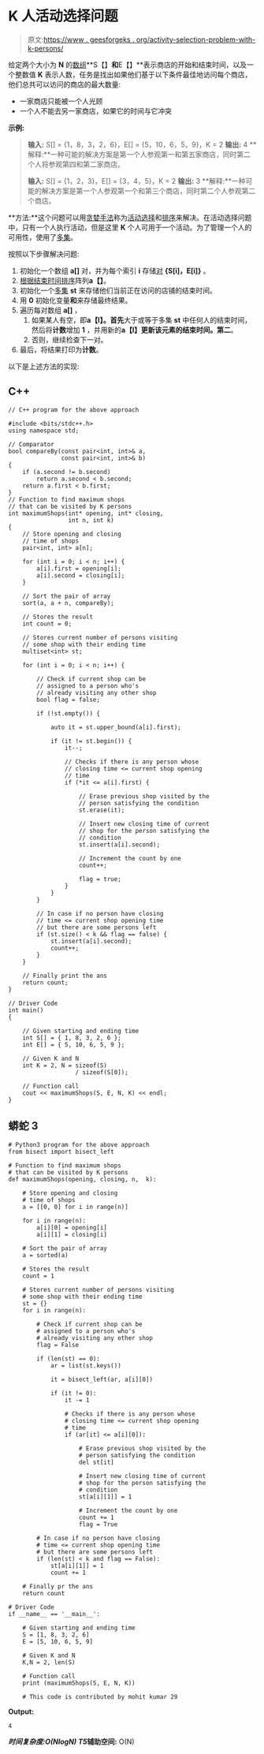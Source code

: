 # K 人活动选择问题

> 原文:[https://www . geesforgeks . org/activity-selection-problem-with-k-persons/](https://www.geeksforgeeks.org/activity-selection-problem-with-k-persons/)

给定两个大小为 **N** 的[数组](https://www.geeksforgeeks.org/array-data-structure/)**S【】**和**E【】**表示商店的开始和结束时间，以及一个整数值 **K** 表示人数，任务是找出如果他们基于以下条件最佳地访问每个商店，他们总共可以访问的商店的最大数量:

*   一家商店只能被一个人光顾
*   一个人不能去另一家商店，如果它的时间与它冲突

**示例:**

> **输入:** S[] = {1，8，3，2，6}，E[] = {5，10，6，5，9}，K = 2
> **输出:** 4
> **解释:**一种可能的解决方案是第一个人参观第一和第五家商店，同时第二个人将参观第四和第二家商店。
> 
> **输入:** S[] = {1，2，3}，E[] = {3，4，5}，K = 2
> **输出:** 3
> **解释:**一种可能的解决方案是第一个人参观第一个和第三个商店，同时第二个人参观第二个商店。

**方法:**这个问题可以用[贪婪手法](https://www.geeksforgeeks.org/greedy-algorithms/)称为[活动选择](https://www.geeksforgeeks.org/activity-selection-problem-greedy-algo-1/)和[排序](https://www.geeksforgeeks.org/sorting-algorithms/)来解决。在活动选择问题中，只有一个人执行活动，但是这里 **K** 个人可用于一个活动。为了管理一个人的可用性，使用了[多集](https://www.geeksforgeeks.org/multiset-in-cpp-stl/)。

按照以下步骤解决问题:

1.  初始化一个数组 **a[]** 对，并为每个索引 **i** 存储[对](https://www.geeksforgeeks.org/pair-in-cpp-stl/) **{S[i]，E[i]}** 。
2.  [根据结束时间排序](https://www.geeksforgeeks.org/sorting-array-according-another-array-using-pair-stl/)阵列**a【】**。
3.  初始化一个[多集](https://www.geeksforgeeks.org/multiset-in-cpp-stl/) **st** 来存储他们当前正在访问的店铺的结束时间。
4.  用 **0** 初始化变量**和**来存储最终结果。
5.  遍历每对数组 **a[]** ，
    1.  如果某人有空，即**a【I】。首先**大于或等于多集 **st** 中任何人的结束时间，然后将**计数**增加 **1** ，并用新的**a【I】更新该元素的结束时间。第二**。
    2.  否则，继续检查下一对。
6.  最后，将结果打印为**计数**。

以下是上述方法的实现:

## C++

```
// C++ program for the above approach

#include <bits/stdc++.h>
using namespace std;

// Comparator
bool compareBy(const pair<int, int>& a,
               const pair<int, int>& b)
{
    if (a.second != b.second)
        return a.second < b.second;
    return a.first < b.first;
}
// Function to find maximum shops
// that can be visited by K persons
int maximumShops(int* opening, int* closing,
                 int n, int k)
{
    // Store opening and closing
    // time of shops
    pair<int, int> a[n];

    for (int i = 0; i < n; i++) {
        a[i].first = opening[i];
        a[i].second = closing[i];
    }

    // Sort the pair of array
    sort(a, a + n, compareBy);

    // Stores the result
    int count = 0;

    // Stores current number of persons visiting
    // some shop with their ending time
    multiset<int> st;

    for (int i = 0; i < n; i++) {

        // Check if current shop can be
        // assigned to a person who's
        // already visiting any other shop
        bool flag = false;

        if (!st.empty()) {

            auto it = st.upper_bound(a[i].first);

            if (it != st.begin()) {
                it--;

                // Checks if there is any person whose
                // closing time <= current shop opening
                // time
                if (*it <= a[i].first) {

                    // Erase previous shop visited by the
                    // person satisfying the condition
                    st.erase(it);

                    // Insert new closing time of current
                    // shop for the person satisfying ṭhe
                    // condition
                    st.insert(a[i].second);

                    // Increment the count by one
                    count++;

                    flag = true;
                }
            }
        }

        // In case if no person have closing
        // time <= current shop opening time
        // but there are some persons left
        if (st.size() < k && flag == false) {
            st.insert(a[i].second);
            count++;
        }
    }

    // Finally print the ans
    return count;
}

// Driver Code
int main()
{

    // Given starting and ending time
    int S[] = { 1, 8, 3, 2, 6 };
    int E[] = { 5, 10, 6, 5, 9 };

    // Given K and N
    int K = 2, N = sizeof(S)
                   / sizeof(S[0]);

    // Function call
    cout << maximumShops(S, E, N, K) << endl;
}
```

## 蟒蛇 3

```
# Python3 program for the above approach
from bisect import bisect_left

# Function to find maximum shops
# that can be visited by K persons
def maximumShops(opening, closing, n,  k):

    # Store opening and closing
    # time of shops
    a = [[0, 0] for i in range(n)]

    for i in range(n):
        a[i][0] = opening[i]
        a[i][1] = closing[i]

    # Sort the pair of array
    a = sorted(a)

    # Stores the result
    count = 1

    # Stores current number of persons visiting
    # some shop with their ending time
    st = {}
    for i in range(n):

        # Check if current shop can be
        # assigned to a person who's
        # already visiting any other shop
        flag = False

        if (len(st) == 0):
            ar = list(st.keys())

            it = bisect_left(ar, a[i][0])

            if (it != 0):
                it -= 1

                # Checks if there is any person whose
                # closing time <= current shop opening
                # time
                if (ar[it] <= a[i][0]):

                    # Erase previous shop visited by the
                    # person satisfying the condition
                    del st[it]

                    # Insert new closing time of current
                    # shop for the person satisfying ṭhe
                    # condition
                    st[a[i][1]] = 1

                    # Increment the count by one
                    count += 1
                    flag = True

        # In case if no person have closing
        # time <= current shop opening time
        # but there are some persons left
        if (len(st) < k and flag == False):
            st[a[i][1]] = 1
            count += 1

    # Finally pr the ans
    return count

# Driver Code
if __name__ == '__main__':

    # Given starting and ending time
    S = [1, 8, 3, 2, 6]
    E = [5, 10, 6, 5, 9]

    # Given K and N
    K,N = 2, len(S)

    # Function call
    print (maximumShops(S, E, N, K))

    # This code is contributed by mohit kumar 29
```

**Output:** 

```
4
```

***时间复杂度:**O(NlogN)*
T5**辅助空间:** O(N)